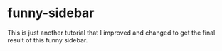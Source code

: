 # funny-sidebar
This is just another tutorial that I improved and changed to get the final result of this funny sidebar. 
